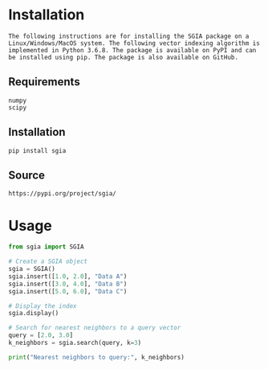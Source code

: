 # Installation
    The following instructions are for installing the SGIA package on a Linux/Windows/MacOS system. The following vector indexing algorithm is implemented in Python 3.6.8. The package is available on PyPI and can be installed using pip. The package is also available on GitHub.

## Requirements
    numpy
    scipy

## Installation
    pip install sgia

## Source
    https://pypi.org/project/sgia/

# Usage
```python
from sgia import SGIA

# Create a SGIA object
sgia = SGIA()
sgia.insert([1.0, 2.0], "Data A")
sgia.insert([3.0, 4.0], "Data B")
sgia.insert([5.0, 6.0], "Data C")

# Display the index
sgia.display()

# Search for nearest neighbors to a query vector
query = [2.0, 3.0]
k_neighbors = sgia.search(query, k=3)

print("Nearest neighbors to query:", k_neighbors)

```